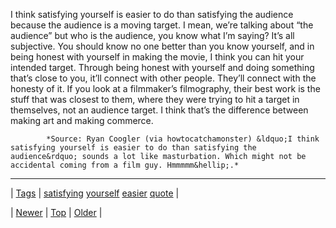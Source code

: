 <!--
title: I think satisfying yourself is easier to do than satisfying the audience because the audience is a moving target. I mean, we&rsquo;re talking about &ldquo;the audience&rdquo; but who is the audience, you know what I&rsquo;m saying? It&rsquo;s all subjective. You should know no one better than you know yourself, and in being honest with yourself in making the movie, I think you can hit your intended target. Through being honest with yourself and doing something that&rsquo;s close to you, it&rsquo;ll connect with other people. They&rsquo;ll connect with the honesty of it. If you look at a filmmaker&rsquo;s filmography, their best work is the stuff that was closest to them, where they were trying to hit a target in themselves, not an audience target. I think that&rsquo;s the difference between making art and making commerce.
date: 2020-06-28T15:27:00.180Z
tags: satisfying, yourself, easier, quote
-->




I think satisfying yourself is easier to do than satisfying the audience because the audience is a moving target. I mean, we’re talking about “the audience” but who is the audience, you know what I’m saying? It’s all subjective. You should know no one better than you know yourself, and in being honest with yourself in making the movie, I think you can hit your intended target. Through being honest with yourself and doing something that’s close to you, it’ll connect with other people. They’ll connect with the honesty of it. If you look at a filmmaker’s filmography, their best work is the stuff that was closest to them, where they were trying to hit a target in themselves, not an audience target. I think that’s the difference between making art and making commerce.

            *Source: Ryan Coogler (via howtocatchamonster) &ldquo;I think satisfying yourself is easier to do than satisfying the audience&rdquo; sounds a lot like masturbation. Which might not be accidental coming from a film guy. Hmmmmm&hellip;.*

<!--BOTTOM-POST-NAVIGATION-->
---

| [Tags](tags.md) | [satisfying](tag-satisfying.md) [yourself](tag-yourself.md) [easier](tag-easier.md) [quote](tag-quote.md) |

| [Newer](64327702019.md) | [Top](index.md) | [Older](64395529613.md) |